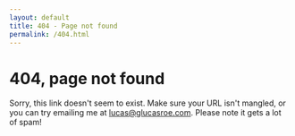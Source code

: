 ```yaml
---
layout: default
title: 404 - Page not found
permalink: /404.html
---
```


# 404, page not found
Sorry, this link doesn't seem to exist. Make sure your URL isn't mangled, or you can try emailing me at <a href="mailto:lucas@glucasroe.com">lucas@glucasroe.com</a>. Please note it gets a lot of spam!
